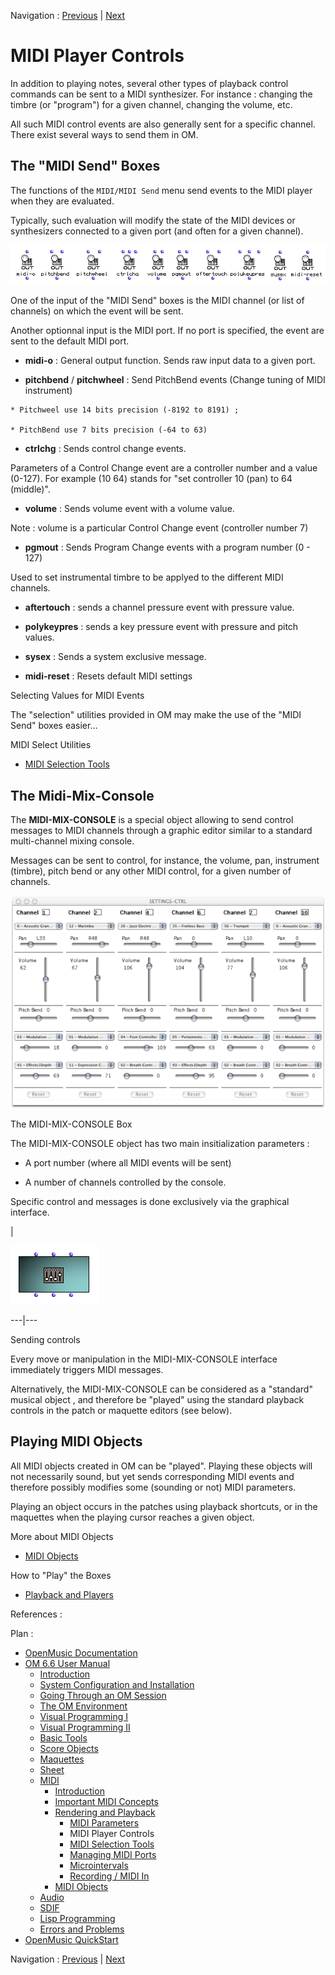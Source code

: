 Navigation : [Previous](MIDI-Params "page précédente\(MIDI
Parameters\)") | [Next](MIDI-Utils "Next\(MIDI
Selection Tools\)")


# MIDI Player Controls

In addition to playing notes, several other types of playback control commands
can be sent to a MIDI synthesizer. For instance : changing the timbre (or
"program") for a given channel, changing the volume, etc.

All such MIDI control events are also generally sent for a specific channel.
There exist several ways to send them in OM.

## The "MIDI Send" Boxes

The functions of the `MIDI/MIDI Send` menu send events to the MIDI player when
they are evaluated.

Typically, such evaluation will modify the state of the MIDI devices or
synthesizers connected to a given port (and often for a given channel).

![](../res/send-functions.png)

One of the input of the "MIDI Send" boxes is the MIDI channel (or list of
channels) on which the event will be sent.

Another optionnal input is the MIDI port. If no port is specified, the event
are sent to the default MIDI port.

  *  **midi-o** : General output function. Sends raw input data to a given port.

  *  **pitchbend** / **pitchwheel** : Send PitchBend events (Change tuning of MIDI instrument)

    * Pitchweel use 14 bits precision (-8192 to 8191) ; 

    * PitchBend use 7 bits precision (-64 to 63)

  * **ctrlchg** : Sends control change events. 

Parameters of a Control Change event are a controller number and a value
(0-127). For example (10 64) stands for "set controller 10 (pan) to 64
(middle)".

  *  **volume** : Sends volume event with a volume value.

Note : volume is a particular Control Change event (controller number 7)

  *  **pgmout** : Sends Program Change events with a program number (0 - 127)

Used to set instrumental timbre to be applyed to the different MIDI channels.

  * **aftertouch** : sends a channel pressure event with pressure value.

  *  **polykeypres** : sends a key pressure event with pressure and pitch values.

  *  **sysex** : Sends a system exclusive message.

  *  **midi-reset** : Resets default MIDI settings

Selecting Values for MIDI Events

The "selection" utilities provided in OM may make the use of the "MIDI Send"
boxes easier...

MIDI Select Utilities

  * [MIDI Selection Tools](MIDI-Utils)

## The Midi-Mix-Console

The  **MIDI-MIX-CONSOLE** is a special object allowing to send control
messages to MIDI channels through a graphic editor similar to a standard
multi-channel mixing console.

Messages can be sent to control, for instance, the volume, pan, instrument
(timbre), pitch bend or any other MIDI control, for a given number of
channels.

[![](../res/controller_1.png)](../res/controller.png "Cliquez pour agrandir")

The MIDI-MIX-CONSOLE Box

The MIDI-MIX-CONSOLE object has two main insitialization parameters :

  * A port number (where all MIDI events will be sent)

  * A number of channels controlled by the console.

Specific control and messages is done exclusively via the graphical interface.

|

![](../res/controller-Box.png)  
  
---|---  
  
Sending controls

Every move or manipulation in the MIDI-MIX-CONSOLE interface immediately
triggers MIDI messages.

Alternatively, the MIDI-MIX-CONSOLE can be considered as a "standard" musical
object , and therefore be "played" using the standard playback controls in the
patch or maquette editors (see below).

## Playing MIDI Objects

All MIDI objects created in OM can be "played". Playing these objects will not
necessarily sound, but yet sends corresponding MIDI events and therefore
possibly modifies some (sounding or not) MIDI parameters.

Playing an object occurs in the patches using playback shortcuts, or in the
maquettes when the playing cursor reaches a given object.

More about MIDI Objects

  * [MIDI Objects](MIDI-Objects)

How to "Play" the Boxes

  * [Playback and Players](1-Play)

References :

Plan :

  * [OpenMusic Documentation](OM-Documentation)
  * [OM 6.6 User Manual](OM-User-Manual)
    * [Introduction](00-Sommaire)
    * [System Configuration and Installation](Installation)
    * [Going Through an OM Session](Goingthrough)
    * [The OM Environment](Environment)
    * [Visual Programming I](BasicVisualProgramming)
    * [Visual Programming II](AdvancedVisualProgramming)
    * [Basic Tools](BasicObjects)
    * [Score Objects](ScoreObjects)
    * [Maquettes](Maquettes)
    * [Sheet](Sheet)
    * [MIDI](MIDI)
      * [Introduction](Intro)
      * [Important MIDI Concepts](MIDI-Concepts)
      * [Rendering and Playback](MIDI-Playback)
        * [MIDI Parameters](MIDI-Params)
        * MIDI Player Controls
        * [MIDI Selection Tools](MIDI-Utils)
        * [Managing MIDI Ports](MIDI-Ports)
        * [Microintervals](Microintervals)
        * [Recording / MIDI In](Record%20MIDI)
      * [MIDI Objects](MIDI-Objects)
    * [Audio](Audio)
    * [SDIF](SDIF)
    * [Lisp Programming](Lisp)
    * [Errors and Problems](errors)
  * [OpenMusic QuickStart](QuickStart-Chapters)

Navigation : [Previous](MIDI-Params "page précédente\(MIDI
Parameters\)") | [Next](MIDI-Utils "Next\(MIDI
Selection Tools\)")

